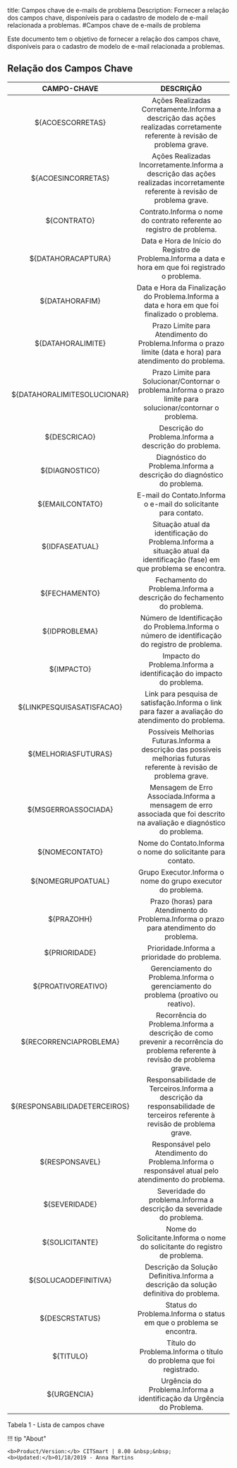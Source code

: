 title: Campos chave de e-mails de problema
Description: Fornecer a relação dos campos chave, disponíveis para o cadastro de modelo de e-mail relacionada a problemas.
#Campos chave de e-mails de problema

Este documento tem o objetivo de fornecer a relação dos campos chave,
disponíveis para o cadastro de modelo de e-mail relacionada a problemas.

Relação dos Campos Chave
----------------------------

|          CAMPO-CHAVE         |                                                            DESCRIÇÃO                                                           |
|:----------------------------:|:------------------------------------------------------------------------------------------------------------------------------:|
|       ${ACOESCORRETAS}       |   Ações Realizadas Corretamente.Informa a descrição das ações realizadas corretamente referente à revisão de problema grave.   |
|      ${ACOESINCORRETAS}      | Ações Realizadas Incorretamente.Informa a descrição das ações realizadas incorretamente referente à revisão de problema grave. |
|          ${CONTRATO}         |                             Contrato.Informa o nome do contrato referente ao registro de problema.                             |
|      ${DATAHORACAPTURA}      |              Data e Hora de Início do Registro de Problema.Informa a data e hora em que foi registrado o problema.             |
|        ${DATAHORAFIM}        |                 Data e Hora da Finalização do Problema.Informa a data e hora em que foi finalizado o problema.                 |
|       ${DATAHORALIMITE}      |          Prazo Limite para Atendimento do Problema.Informa o prazo limite (data e hora) para atendimento do problema.          |
|  ${DATAHORALIMITESOLUCIONAR} |         Prazo Limite para Solucionar/Contornar o problema.Informa o prazo limite para solucionar/contornar o problema.         |
|         ${DESCRICAO}         |                                     Descrição do Problema.Informa a descrição do problema.                                     |
|        ${DIAGNOSTICO}        |                             Diagnóstico do Problema.Informa a descrição do diagnóstico do problema.                            |
|        ${EMAILCONTATO}       |                                 E-mail do Contato.Informa o e-mail do solicitante para contato.                                |
|        ${IDFASEATUAL}        |    Situação atual da identificação do Problema.Informa a situação atual da identificação (fase) em que problema se encontra.   |
|         ${FECHAMENTO}        |                              Fechamento do Problema.Informa a descrição do fechamento do problema.                             |
|         ${IDPROBLEMA}        |                 Número de Identificação do Problema.Informa o número de identificação do registro de problema.                 |
|          ${IMPACTO}          |                               Impacto do Problema.Informa a identificação do impacto do problema.                              |
|   ${LINKPESQUISASATISFACAO}  |               Link para pesquisa de satisfação.Informa o link para fazer a avaliação do atendimento do problema.               |
|      ${MELHORIASFUTURAS}     |     Possíveis Melhorias Futuras.Informa a descrição das possíveis melhorias futuras referente à revisão de problema grave.     |
|      ${MSGERROASSOCIADA}     |    Mensagem de Erro Associada.Informa a mensagem de erro associada que foi descrito na avaliação e diagnóstico do problema.    |
|        ${NOMECONTATO}        |                                   Nome do Contato.Informa o nome do solicitante para contato.                                  |
|       ${NOMEGRUPOATUAL}      |                                  Grupo Executor.Informa o nome do grupo executor do problema.                                  |
|          ${PRAZOHH}          |                    Prazo (horas) para Atendimento do Problema.Informa o prazo para atendimento do problema.                    |
|         ${PRIORIDADE}        |                                          Prioridade.Informa a prioridade do problema.                                          |
|      ${PROATIVOREATIVO}      |                      Gerenciamento do Problema.Informa o gerenciamento do problema (proativo ou reativo).                      |
|    ${RECORRENCIAPROBLEMA}    |  Recorrência do Problema.Informa a descrição de como prevenir a recorrência do problema referente à revisão de problema grave. |
| ${RESPONSABILIDADETERCEIROS} |    Responsabilidade de Terceiros.Informa a descrição da responsabilidade de terceiros referente à revisão de problema grave.   |
|        ${RESPONSAVEL}        |               Responsável pelo Atendimento do Problema.Informa o responsável atual pelo atendimento do problema.               |
|         ${SEVERIDADE}        |                              Severidade do problema.Informa a descrição da severidade do problema.                             |
|        ${SOLICITANTE}        |                           Nome do Solicitante.Informa o nome do solicitante do registro de problema.                           |
|     ${SOLUCAODEFINITIVA}     |                     Descrição da Solução Definitiva.Informa a descrição da solução definitiva do problema.                     |
|        ${DESCRSTATUS}        |                               Status do Problema.Informa o status em que o problema se encontra.                               |
|           ${TITULO}          |                               Título do Problema.Informa o título do problema que foi registrado.                              |
|          ${URGENCIA}         |                              Urgência do Problema.Informa a identificação da Urgência do Problema.                             |

Tabela 1 - Lista de campos chave


!!! tip "About"

    <b>Product/Version:</b> CITSmart | 8.00 &nbsp;&nbsp;
    <b>Updated:</b>01/18/2019 - Anna Martins

